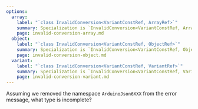 ```yaml
---
options:
  array:
    label: "`class InvalidConversion<VariantConstRef, ArrayRef>`"
    summary: Specialization is `InvalidConversion<VariantConstRef, ArrayRef>`
    page: invalid-conversion-array.md
  object:
    label: "`class InvalidConversion<VariantConstRef, ObjectRef>`"
    summary: Specialization is `InvalidConversion<VariantConstRef, ObjectRef>`
    page: invalid-conversion-object.md
  variant:
    label: "`class InvalidConversion<VariantConstRef, VariantRef>`"
    summary: Specialization is `InvalidConversion<VariantConstRef, VariantRef>`
    page: invalid-conversion-variant.md
---
```


Assuming we removed the namespace `ArduinoJson6XXX` from the error message, what type is incomplete?